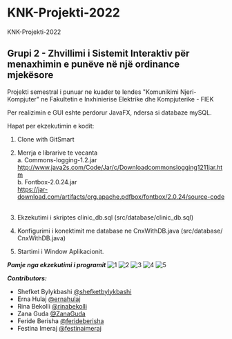 # KNK-Projekti-2022
KNK-Projekti-2022
## Grupi 2 - Zhvillimi i Sistemit Interaktiv për menaxhimin e punëve në një ordinance mjekësore &nbsp;

Projekti semestral i punuar ne kuader te lendes "Komunikimi Njeri-Kompjuter" ne Fakultetin e Inxhinierise Elektrike dhe Kompjuterike - FIEK <br/>

Per realizimin e GUI eshte perdorur JavaFX, ndersa si databaze mySQL. <br/>

Hapat per ekzekutimin e kodit: &nbsp;
1.	Clone with GitSmart &nbsp;<br/>
2.	Merrja e librarive te vecanta &nbsp;<br/>
  a. Commons-logging-1.2.jar &nbsp; <br/>
       http://www.java2s.com/Code/Jar/c/Downloadcommonslogging1211jar.htm &nbsp;<br/>
  b. Fontbox-2.0.24.jar  &nbsp;<br/>
       https://jar-download.com/artifacts/org.apache.pdfbox/fontbox/2.0.24/source-code &nbsp;<br/>

3.	Ekzekutimi i skriptes clinic_db.sql (src/database/clinic_db.sql) &nbsp;<br/>
4.	Konfigurimi i konektimit me database ne CnxWithDB.java (src/database/ CnxWithDB.java) &nbsp;<br/>
5.  Startimi i Window Aplikacionit. &nbsp;<br/>

***Pamje nga ekzekutimi i programit***
![1](https://i.ibb.co/wLRtXYL/1.png)
![2](https://i.ibb.co/qYtBFbn/2.png)
![3](https://i.ibb.co/bXkxRK0/3.png)
![4](https://i.ibb.co/x1pxz1y/4.png)
![5](https://i.ibb.co/qnTyFPB/5.png)

***Contributors:*** <br/>
<ul>
  <li>Shefket Bylykbashi <a href="https://www.github.com/shefketbylykbashi">@shefketbylykbashi</a></li>
  <li>Erna Hulaj <a href="https://www.github.com/ernahulaj">@ernahulaj</a></li>
  <li>Rina Bekolli <a href="https://www.github.com/rinabekolli">@rinabekolli</a></li>
  <li>Zana Guda <a href="https://www.github.com/ZanaGuda">@ZanaGuda</a></li>
  <li>Feride Berisha <a href="https://www.github.com/ferideberisha">@ferideberisha</a></li>
  <li>Festina Imeraj <a href="https://www.github.com/festinaimeraj">@festinaimeraj</a></li>
</ul>



